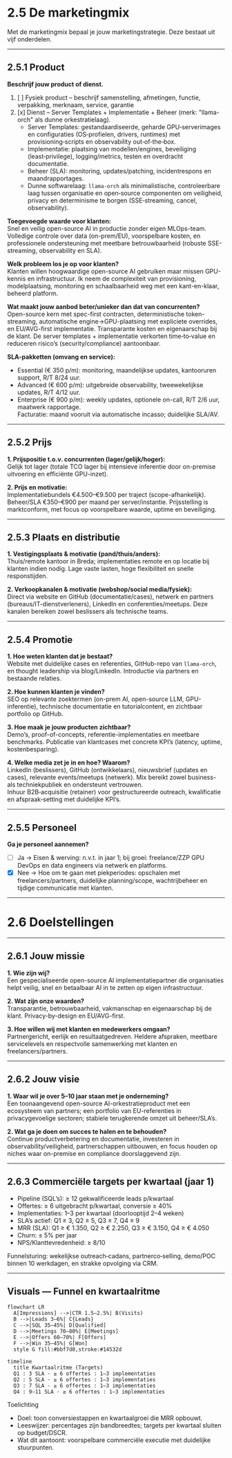 # 2.5 De marketingmix

Met de marketingmix bepaal je jouw marketingstrategie. Deze bestaat uit vijf onderdelen.

---

## 2.5.1 Product

**Beschrijf jouw product of dienst.**  

1. [ ] Fysiek product – beschrijf samenstelling, afmetingen, functie, verpakking, merknaam, service, garantie  
2. [x] Dienst – Server Templates + Implementatie + Beheer (merk: "llama-orch" als dunne orkestratielaag).  
   - Server Templates: gestandaardiseerde, geharde GPU‑serverimages en configuraties (OS‑profielen, drivers, runtimes) met provisioning‑scripts en observability out‑of‑the‑box.  
   - Implementatie: plaatsing van modellen/engines, beveiliging (least‑privilege), logging/metrics, testen en overdracht documentatie.  
   - Beheer (SLA): monitoring, updates/patching, incidentrespons en maandrapportages.  
   - Dunne softwarelaag: `llama‑orch` als minimalistische, controleerbare laag tussen organisatie en open‑source componenten om veiligheid, privacy en determinisme te borgen (SSE‑streaming, cancel, observability).  

**Toegevoegde waarde voor klanten:**  
Snel en veilig open-source AI in productie zonder eigen MLOps-team. Volledige controle over data (on-prem/EU), voorspelbare kosten, en professionele ondersteuning met meetbare betrouwbaarheid (robuste SSE-streaming, observability en SLA).

**Welk probleem los je op voor klanten?**  
Klanten willen hoogwaardige open-source AI gebruiken maar missen GPU-kennis en infrastructuur. Ik neem de complexiteit van provisioning, modelplaatsing, monitoring en schaalbaarheid weg met een kant-en-klaar, beheerd platform.

**Wat maakt jouw aanbod beter/unieker dan dat van concurrenten?**  
Open-source kern met spec-first contracten, deterministische token-streaming, automatische engine→GPU-plaatsing met expliciete overrides, en EU/AVG-first implementatie. Transparante kosten en eigenaarschap bij de klant. De server templates + implementatie verkorten time‑to‑value en reduceren risico’s (security/compliance) aantoonbaar.

**SLA-pakketten (omvang en service):**  
- Essential (€ 350 p/m): monitoring, maandelijkse updates, kantooruren support, R/T 8/24 uur.  
- Advanced (€ 600 p/m): uitgebreide observability, tweewekelijkse updates, R/T 4/12 uur.  
- Enterprise (€ 900 p/m): weekly updates, optionele on-call, R/T 2/6 uur, maatwerk rapportage.  
Facturatie: maand vooruit via automatische incasso; duidelijke SLA/AV.

---

## 2.5.2 Prijs

**1. Prijspositie t.o.v. concurrenten (lager/gelijk/hoger):**  
Gelijk tot lager (totale TCO lager bij intensieve inferentie door on-premise uitvoering en efficiënte GPU-inzet).

**2. Prijs en motivatie:**  
Implementatiebundels €4.500–€9.500 per traject (scope-afhankelijk). Beheer/SLA €350–€900 per maand per server/instantie. Prijsstelling is marktconform, met focus op voorspelbare waarde, uptime en beveiliging.

---

## 2.5.3 Plaats en distributie

**1. Vestigingsplaats & motivatie (pand/thuis/anders):**  
Thuis/remote kantoor in Breda; implementaties remote en op locatie bij klanten indien nodig. Lage vaste lasten, hoge flexibiliteit en snelle responstijden.

**2. Verkoopkanalen & motivatie (webshop/social media/fysiek):**  
Direct via website en GitHub (documentatie/cases), netwerk en partners (bureaus/IT-dienstverleners), LinkedIn en conferenties/meetups. Deze kanalen bereiken zowel beslissers als technische teams.

---

## 2.5.4 Promotie

**1. Hoe weten klanten dat je bestaat?**  
Website met duidelijke cases en referenties, GitHub-repo van `llama-orch`, en thought leadership via blog/LinkedIn. Introductie via partners en bestaande relaties.

**2. Hoe kunnen klanten je vinden?**  
SEO op relevante zoektermen (on-prem AI, open-source LLM, GPU-inferentie), technische documentatie en tutorialcontent, en zichtbaar portfolio op GitHub.

**3. Hoe maak je jouw producten zichtbaar?**  
Demo’s, proof-of-concepts, referentie-implementaties en meetbare benchmarks. Publicatie van klantcases met concrete KPI’s (latency, uptime, kostenbesparing).

**4. Welke media zet je in en hoe? Waarom?**  
LinkedIn (beslissers), GitHub (ontwikkelaars), nieuwsbrief (updates en cases), relevante events/meetups (netwerk). Mix bereikt zowel business- als techniekpubliek en ondersteunt vertrouwen.  
Inhuur B2B‑acquisitie (retainer) voor gestructureerde outreach, kwalificatie en afspraak‑setting met duidelijke KPI’s.

---

## 2.5.5 Personeel

**Ga je personeel aannemen?**  
- [ ] Ja → Eisen & werving: n.v.t. in jaar 1; bij groei: freelance/ZZP GPU DevOps en data engineers via netwerk en platforms.  
- [x] Nee → Hoe om te gaan met piekperiodes: opschalen met freelancers/partners, duidelijke planning/scope, wachtrijbeheer en tijdige communicatie met klanten.

---

# 2.6 Doelstellingen

---

## 2.6.1 Jouw missie

**1. Wie zijn wij?**  
Een gespecialiseerde open-source AI implementatiepartner die organisaties helpt veilig, snel en betaalbaar AI in te zetten op eigen infrastructuur.

**2. Wat zijn onze waarden?**  
Transparantie, betrouwbaarheid, vakmanschap en eigenaarschap bij de klant. Privacy-by-design en EU/AVG-first.

**3. Hoe willen wij met klanten en medewerkers omgaan?**  
Partnergericht, eerlijk en resultaatgedreven. Heldere afspraken, meetbare servicelevels en respectvolle samenwerking met klanten en freelancers/partners.

---

## 2.6.2 Jouw visie

**1. Waar wil je over 5–10 jaar staan met je onderneming?**  
Een toonaangevend open-source AI-orkestratieproduct met een ecosysteem van partners; een portfolio van EU-referenties in privacygevoelige sectoren; stabiele terugkerende omzet uit beheer/SLA’s.

**2. Wat ga je doen om succes te halen en te behouden?**  
Continue productverbetering en documentatie, investeren in observability/veiligheid, partnerschappen uitbouwen, en focus houden op niches waar on-premise en compliance doorslaggevend zijn.

---

## 2.6.3 Commerciële targets per kwartaal (jaar 1)

- Pipeline (SQL’s): ≥ 12 gekwalificeerde leads p/kwartaal  
- Offertes: ≥ 6 uitgebracht p/kwartaal, conversie ≥ 40%  
- Implementaties: 1–3 per kwartaal (doorlooptijd 2–4 weken)  
- SLA’s actief: Q1 ≥ 3, Q2 ≥ 5, Q3 ≥ 7, Q4 ≥ 9  
- MRR (SLA): Q1 ≥ € 1.350, Q2 ≥ € 2.250, Q3 ≥ € 3.150, Q4 ≥ € 4.050  
- Churn: ≤ 5% per jaar  
- NPS/Klanttevredenheid: ≥ 8/10

Funnelsturing: wekelijkse outreach‑cadans, partnerco‑selling, demo/POC binnen 10 werkdagen, en strakke opvolging via CRM.

---

## Visuals — Funnel en kwartaalritme

```mermaid
flowchart LR
  A[Impressions] -->|CTR 1.5–2.5%| B(Visits)
  B -->|Leads 3–6%| C{Leads}
  C -->|SQL 35–45%| D[Qualified]
  D -->|Meetings 70–80%| E[Meetings]
  E -->|Offers 60–70%| F[Offers]
  F -->|Win 35–45%| G[Won]
  style G fill:#bbf7d0,stroke:#14532d
```

```mermaid
timeline
  title Kwartaalritme (Targets)
  Q1 : 3 SLA · ≥ 6 offertes : 1–3 implementaties
  Q2 : 5 SLA · ≥ 6 offertes : 1–3 implementaties
  Q3 : 7 SLA · ≥ 6 offertes : 1–3 implementaties
  Q4 : 9–11 SLA · ≥ 6 offertes : 1–3 implementaties
```

Toelichting
- Doel: toon conversiestappen en kwartaalgroei die MRR opbouwt.
- Leeswijzer: percentages zijn bandbreedtes; targets per kwartaal sluiten op budget/DSCR.
- Wat dit aantoont: voorspelbare commerciële executie met duidelijke stuurpunten.
